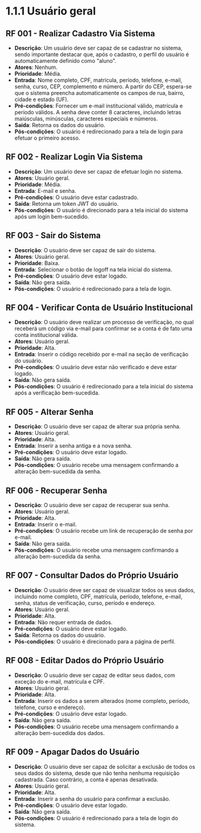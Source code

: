 # 1.1.1 Usuário geral

## RF 001 - Realizar Cadastro Via Sistema
- **Descrição**: Um usuário deve ser capaz de se cadastrar no sistema, sendo importante destacar que, após o cadastro, 
o perfil do usuário é automaticamente definido como "aluno".
- **Atores**: Nenhum.
- **Prioridade**: Média.
- **Entrada**: Nome completo, CPF, matrícula, período, telefone, e-mail, senha, curso, CEP, complemento e número. 
A partir do CEP, espera-se que o sistema preencha automaticamente os campos de rua, bairro, cidade e estado (UF).
- **Pré-condições**: Fornecer um e-mail institucional válido, matrícula e período válidos. A senha deve conter 8 
caracteres, incluindo letras maiúsculas, minúsculas, caracteres especiais e números.
- **Saída**: Retorna os dados do usuário.
- **Pós-condições**: O usuário é redirecionado para a tela de login para efetuar o primeiro acesso.

## RF 002 - Realizar Login Via Sistema
- **Descrição**: Um usuário deve ser capaz de efetuar login no sistema.
- **Atores**: Usuário geral.
- **Prioridade**: Média.
- **Entrada**: E-mail e senha.
- **Pré-condições**: O usuário deve estar cadastrado.
- **Saída**: Retorna um token JWT do usuário.
- **Pós-condições**: O usuário é direcionado para a tela inicial do sistema após um login bem-sucedido.

## RF 003 - Sair do Sistema
- **Descrição**: O usuário deve ser capaz de sair do sistema.
- **Atores**: Usuário geral.
- **Prioridade**: Baixa.
- **Entrada**: Selecionar o botão de logoff na tela inicial do sistema.
- **Pré-condições**: O usuário deve estar logado.
- **Saída**: Não gera saída.
- **Pós-condições**: O usuário é redirecionado para a tela de login.

## RF 004 - Verificar Conta de Usuário Institucional
- **Descrição**: O usuário deve realizar um processo de verificação, no qual receberá um código via e-mail para 
confirmar se a conta é de fato uma conta institucional válida.
- **Atores**: Usuário geral.
- **Prioridade**: Alta.
- **Entrada**: Inserir o código recebido por e-mail na seção de verificação do usuário.
- **Pré-condições**: O usuário deve estar não verificado e deve estar logado.
- **Saída**: Não gera saída.
- **Pós-condições**: O usuário é redirecionado para a tela inicial do sistema após a verificação bem-sucedida.

## RF 005 - Alterar Senha
- **Descrição**: O usuário deve ser capaz de alterar sua própria senha.
- **Atores**: Usuário geral.
- **Prioridade**: Alta.
- **Entrada**: Inserir a senha antiga e a nova senha.
- **Pré-condições**: O usuário deve estar logado.
- **Saída**: Não gera saída.
- **Pós-condições**: O usuário recebe uma mensagem confirmando a alteração bem-sucedida da senha.

## RF 006 - Recuperar Senha
- **Descrição**: O usuário deve ser capaz de recuperar sua senha.
- **Atores**: Usuário geral.
- **Prioridade**: Alta.
- **Entrada**: Inserir o e-mail.
- **Pré-condições**: O usuário recebe um link de recuperação de senha por e-mail.
- **Saída**: Não gera saída.
- **Pós-condições**: O usuário recebe uma mensagem confirmando a alteração bem-sucedida da senha.

## RF 007 - Consultar Dados do Próprio Usuário
- **Descrição**: O usuário deve ser capaz de visualizar todos os seus dados, incluindo nome completo, CPF, matrícula, 
período, telefone, e-mail, senha, status de verificação, curso, período e endereço.
- **Atores**: Usuário geral.
- **Prioridade**: Alta.
- **Entrada**: Não requer entrada de dados.
- **Pré-condições**: O usuário deve estar logado.
- **Saída**: Retorna os dados do usuário.
- **Pós-condições**: O usuário é direcionado para a página de perfil.

## RF 008 - Editar Dados do Próprio Usuário
- **Descrição**: O usuário deve ser capaz de editar seus dados, com exceção do e-mail, matrícula e CPF.
- **Atores**: Usuário geral.
- **Prioridade**: Alta.
- **Entrada**: Inserir os dados a serem alterados (nome completo, período, telefone, curso e endereço).
- **Pré-condições**: O usuário deve estar logado.
- **Saída**: Não gera saída.
- **Pós-condições**: O usuário recebe uma mensagem confirmando a alteração bem-sucedida dos dados.

## RF 009 - Apagar Dados do Usuário
- **Descrição**: O usuário deve ser capaz de solicitar a exclusão de todos os seus dados do sistema, desde que não 
tenha nenhuma requisição cadastrada. Caso contrário, a conta é apenas desativada.
- **Atores**: Usuário geral.
- **Prioridade**: Alta.
- **Entrada**: Inserir a senha do usuário para confirmar a exclusão.
- **Pré-condições**: O usuário deve estar logado.
- **Saída**: Não gera saída.
- **Pós-condições**: O usuário é redirecionado para a tela de login do sistema.
